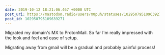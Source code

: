 ```yaml
---
date: 2019-10-12 18:21:06.467 +0000 UTC
post_uri: https://mastodon.radio/users/m0puh/statuses/102950795109639271
post_id: 102950795109639271
---
```

Migrated my domain's MX to ProtonMail. So far I'm really impressed with the look and feel and ease of setup.

Migrating away from gmail will be a gradual and probably painful process!


